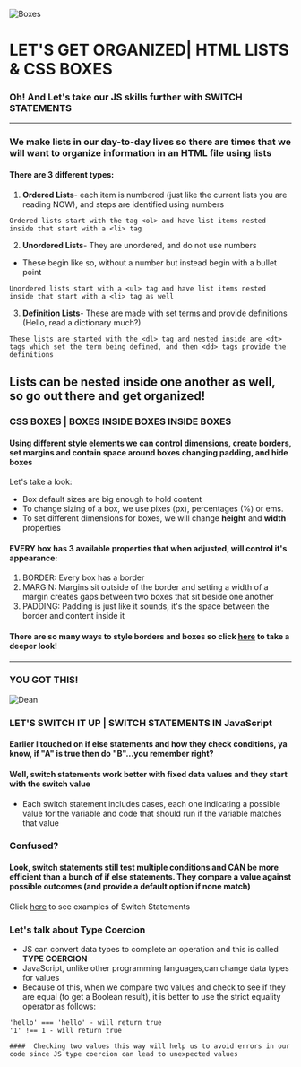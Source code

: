 ![Boxes](https://media.giphy.com/media/XeTppBMQjo9Xy/giphy.gif)
# LET'S GET ORGANIZED| HTML LISTS & CSS BOXES 
### Oh! And Let's take our JS skills further with SWITCH STATEMENTS
--------------
### We make lists in our day-to-day lives so there are times that we will want  to organize information in an HTML file using lists

#### There are 3 different types:
1. **Ordered Lists**- each item is numbered (just like the current lists you are reading NOW), and steps are identified using numbers
```
Ordered lists start with the tag <ol> and have list items nested inside that start with a <li> tag
```
2. **Unordered Lists**- They are unordered, and do not use numbers
* These begin like so, without a number but instead begin with a bullet point
```
Unordered lists start with a <ul> tag and have list items nested inside that start with a <li> tag as well
```
3. **Definition Lists**- These are made with set terms and provide definitions (Hello, read a dictionary much?)
```
These lists are started with the <dl> tag and nested inside are <dt> tags which set the term being defined, and then <dd> tags provide the definitions
```
**Lists can be nested inside one another as well, so go out there and get organized!**
------------------------------------

### CSS BOXES | BOXES INSIDE BOXES INSIDE BOXES
#### Using different style elements we can control dimensions, create borders, set margins and contain space around boxes changing padding, and hide boxes
Let's take a look:
* Box default sizes are big enough to hold content
* To change sizing of a box, we use pixes (px), percentages (%) or ems.
* To set different dimensions for boxes, we will change **height** and **width** properties

#### EVERY box has 3 available properties that when adjusted, will control it's appearance:
1. BORDER: Every box has a border 
2. MARGIN: Margins sit outside of the border and setting a width of a margin creates gaps between two boxes that sit beside one another
3. PADDING: Padding is just like it sounds, it's the space between the border and content inside it
#### There are so many ways to style borders and boxes so click [here](https://www.w3schools.com/cssref/css3_pr_box-sizing.asp) to take a deeper look!
--------------------
### YOU GOT THIS! 
![Dean](https://media.giphy.com/media/9U8vFgk0fD1OE/giphy.gif)
### LET'S SWITCH IT UP | SWITCH STATEMENTS IN JavaScript

#### Earlier I touched on if else statements and how they check conditions, ya know, if "A" is true then do "B"...you remember right?
#### Well, switch statements work better with fixed data values and they start with the **switch value**
* Each switch statement includes cases, each one indicating a possible value for the variable and code that should run if the variable matches that value
### Confused?
#### Look, switch statements still test multiple conditions and CAN be more efficient than a bunch of if else statements. They compare a value against possible outcomes (and provide a default option if none match)
Click [here](https://javascript.info/switch) to see examples of Switch Statements

### Let's talk about Type Coercion
* JS can convert data types to complete an operation and this is called **TYPE COERCION**
* JavaScript, unlike other programming languages,can change data types for values
* Because of this, when we compare two values and check to see if they are equal (to get a Boolean result), it is better to use the strict equality operator as follows:

```
'hello' === 'hello' - will return true
'1' !== 1 - will return true

####  Checking two values this way will help us to avoid errors in our code since JS type coercion can lead to unexpected values



